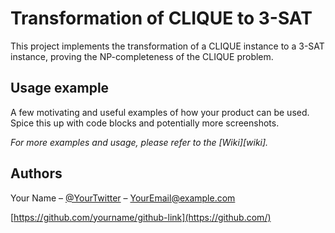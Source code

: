 # Transformation of CLIQUE to 3-SAT

This project implements the transformation of a CLIQUE instance to a 3-SAT instance, proving the NP-completeness of the CLIQUE problem.

## Usage example

A few motivating and useful examples of how your product can be used. Spice this up with code blocks and potentially more screenshots.

_For more examples and usage, please refer to the [Wiki][wiki]._

## Authors

Your Name – [@YourTwitter](https://twitter.com) – YourEmail@example.com

[https://github.com/yourname/github-link](https://github.com/)

